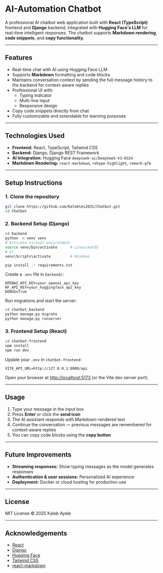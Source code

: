 # AI-Automation Chatbot

A professional AI chatbot web application built with **React (TypeScript)** frontend and **Django** backend, integrated with **Hugging Face's LLM** for real-time intelligent responses. The chatbot supports **Markdown rendering**, **code snippets**, and **copy functionality**.

---

## Features

- Real-time chat with AI using Hugging Face LLM
- Supports **Markdown** formatting and code blocks
- Maintains conversation context by sending the full message history to the backend for context-aware replies
- Professional UI with:
  - Typing indicator
  - Multi-line input
  - Responsive design
- Copy code snippets directly from chat
- Fully customizable and extendable for learning purposes

---

## Technologies Used

- **Frontend:** React, TypeScript, Tailwind CSS
- **Backend:** Django, Django REST Framework
- **AI Integration:** Hugging Face `deepseek-ai/DeepSeek-V3-0324`
- **Markdown Rendering:** `react-markdown`, `rehype-highlight`, `remark-gfm`

---

## Setup Instructions

### 1. Clone the repository

```bash
git clone https://github.com/Kalebtes2031/Chatbot.git
cd Chatbot
```

### 2. Backend Setup (Django)

```bash
cd backend
python -m venv venv
# Activate virtual environment
source venv/bin/activate      # Linux/macOS
# or
venv\Scripts\activate         # Windows

pip install -r requirements.txt
```

Create a `.env` file in `backend/`:

```env
OPENAI_API_KEY=your_openai_api_key
HF_API_KEY=your_huggingface_api_key
DEBUG=True
```

Run migrations and start the server:

```bash
cd chatbot_backend
python manage.py migrate
python manage.py runserver
```

### 3. Frontend Setup (React)

```bash
cd chatbot-frontend
npm install
npm run dev
```

Update your `.env` in `chatbot-frontend`:

```env
VITE_API_URL=http://127.0.0.1:8000/api
```

Open your browser at [http://localhost:5173](http://localhost:5173) (or the Vite dev server port).

---

## Usage

1. Type your message in the input box
2. Press **Enter** or click the **send icon**
3. The AI assistant responds with Markdown-rendered text
4. Continue the conversation — previous messages are remembered for context-aware replies
5. You can copy code blocks using the **copy button**

---

## Future Improvements

* **Streaming responses:** Show typing messages as the model generates responses
* **Authentication & user sessions:** Personalized AI experience
* **Deployment:** Docker or cloud hosting for production use

---

## License

MIT License © 2025 Kaleb Ayele

---

## Acknowledgements

* [React](https://reactjs.org/)
* [Django](https://www.djangoproject.com/)
* [Hugging Face](https://huggingface.co/)
* [Tailwind CSS](https://tailwindcss.com/)
* [react-markdown](https://github.com/remarkjs/react-markdown)

```
